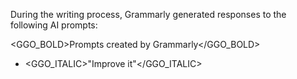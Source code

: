 During the writing process, Grammarly generated responses to the following AI prompts:

<GGO_BOLD>Prompts created by Grammarly</GGO_BOLD>
- <GGO_ITALIC>"Improve it"</GGO_ITALIC>
```